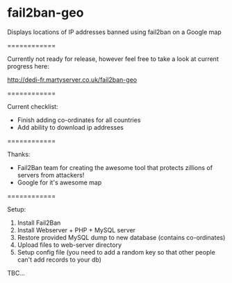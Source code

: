 fail2ban-geo
============

Displays locations of IP addresses banned using fail2ban on a Google map

============

Currently not ready for release, however feel free to take a look at current progress here:

http://dedi-fr.martyserver.co.uk/fail2ban-geo

============

Current checklist:

- Finish adding co-ordinates for all countries
- Add ability to download ip addresses
 
============

Thanks:

- Fail2Ban team for creating the awesome tool that protects zillions of servers from attackers!
- Google for it's awesome map

============

Setup:

1. Install Fail2Ban
2. Install Webserver + PHP + MySQL server
3. Restore provided MySQL dump to new database (contains co-ordinates)
4. Upload files to web-server directory
5. Setup config file (you need to add a random key so that other people can't add records to your db)

TBC...
